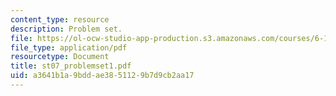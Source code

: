 ```yaml
---
content_type: resource
description: Problem set.
file: https://ol-ocw-studio-app-production.s3.amazonaws.com/courses/6-101-introductory-analog-electronics-laboratory-spring-2007/a3641b1a9bddae3851129b7d9cb2aa17_st07_problemset1.pdf
file_type: application/pdf
resourcetype: Document
title: st07_problemset1.pdf
uid: a3641b1a-9bdd-ae38-5112-9b7d9cb2aa17
---
```

